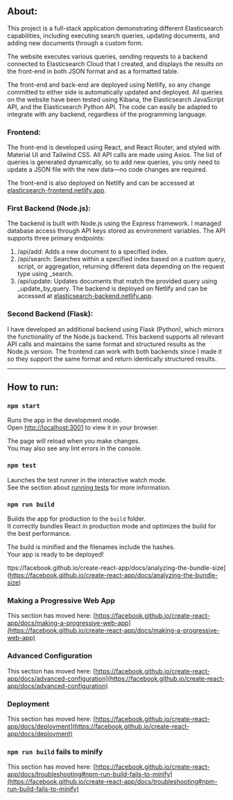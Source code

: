 ## About:
This project is a full-stack application demonstrating different Elasticsearch capabilities, including executing search queries, updating documents, and adding new documents through a custom form.

The website executes various queries, sending requests to a backend connected to Elasticsearch Cloud that I created, and displays the results on the front-end in both JSON format and as a formatted table.

The front-end and back-end are deployed using Netlify, so any change committed to either side is automatically updated and deployed. All queries on the website have been tested using Kibana, the Elasticsearch JavaScript API, and the Elasticsearch Python API. The code can easily be adapted to integrate with any backend, regardless of the programming language.

### Frontend:
The front-end is developed using React, and React Router, and styled with Material UI and Tailwind CSS. All API calls are made using Axios. The list of queries is generated dynamically, so to add new queries, you only need to update a JSON file with the new data—no code changes are required.

The front-end is also deployed on Netlify and can be accessed at [elasticsearch-frontend.netlify.app](https://elasticsearch-frontend.netlify.app).

### First Backend (Node.js):
The backend is built with Node.js using the Express framework. I managed database access through API keys stored as environment variables. The API supports three primary endpoints:
1. /api/add: Adds a new document to a specified index.
2. /api/search: Searches within a specified index based on a custom query, script, or aggregation, returning different data depending on the request type using _search.
3. /api/update: Updates documents that match the provided query using _update_by_query.
The backend is deployed on Netlify and can be accessed at [elasticsearch-backend.netlify.app](https://elasticsearch-backend.netlify.app).

 ### Second Backend (Flask):
 I have developed an additional backend using Flask (Python), which mirrors the functionality of the Node.js backend. This backend supports all relevant API calls and maintains the same format and structured results as the Node.js version. 
The frontend can work with both backends since I made it so they support the same format and return identically structured results.


---
## How to run:

### `npm start`

Runs the app in the development mode.\
Open [http://localhost:3001](http://localhost:3001) to view it in your browser.

The page will reload when you make changes.\
You may also see any lint errors in the console.

### `npm test`

Launches the test runner in the interactive watch mode.\
See the section about [running tests](https://facebook.github.io/create-react-app/docs/running-tests) for more information.

### `npm run build`

Builds the app for production to the `build` folder.\
It correctly bundles React in production mode and optimizes the build for the best performance.

The build is minified and the filenames include the hashes.\
Your app is ready to be deployed!

ttps://facebook.github.io/create-react-app/docs/analyzing-the-bundle-size](https://facebook.github.io/create-react-app/docs/analyzing-the-bundle-size)

### Making a Progressive Web App

This section has moved here: [https://facebook.github.io/create-react-app/docs/making-a-progressive-web-app](https://facebook.github.io/create-react-app/docs/making-a-progressive-web-app)

### Advanced Configuration

This section has moved here: [https://facebook.github.io/create-react-app/docs/advanced-configuration](https://facebook.github.io/create-react-app/docs/advanced-configuration)

### Deployment

This section has moved here: [https://facebook.github.io/create-react-app/docs/deployment](https://facebook.github.io/create-react-app/docs/deployment)

### `npm run build` fails to minify

This section has moved here: [https://facebook.github.io/create-react-app/docs/troubleshooting#npm-run-build-fails-to-minify](https://facebook.github.io/create-react-app/docs/troubleshooting#npm-run-build-fails-to-minify)
